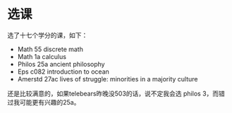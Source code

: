 # 选课 

选了十七个学分的课，如下：
- Math 55 discrete math
- Math 1a calculus
- Philos 25a ancient philosophy
- Eps c082 introduction to ocean
- Amerstd 27ac lives of struggle: minorities in a majority culture


还是比较满意的，如果telebears昨晚没503的话，说不定我会选 philos 3，而错过我可能更有兴趣的25a。

